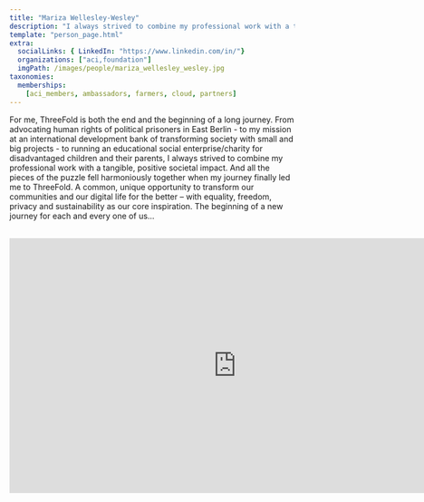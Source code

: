 ```yaml
---
title: "Mariza Wellesley-Wesley"
description: "I always strived to combine my professional work with a tangible, positive societal impact."
template: "person_page.html"
extra:
  socialLinks: { LinkedIn: "https://www.linkedin.com/in/"}
  organizations: ["aci,foundation"]
  imgPath: /images/people/mariza_wellesley_wesley.jpg
taxonomies:
  memberships:
    [aci_members, ambassadors, farmers, cloud, partners]
---
```


For me, ThreeFold is both the end and the beginning of a long journey. From advocating human rights of political prisoners in East Berlin - to my mission at an international development bank of transforming society with small and big projects - to running an educational social enterprise/charity for disadvantaged children and their parents, I always strived to combine my professional work with a tangible, positive societal impact. And all the pieces of the puzzle fell harmoniously together when my journey finally led me to ThreeFold. A common, unique opportunity to transform our communities and our digital life for the better – with equality, freedom, privacy and sustainability as our core inspiration. The beginning of a new journey for each and every one of us…

<BR>
<div class="aspect-w-16 aspect-h-9">
<iframe src="https://player.vimeo.com/video/413196271" width="800" height="450" frameborder="0" allow="autoplay; fullscreen" allowfullscreen></iframe>
</div>
<BR>
